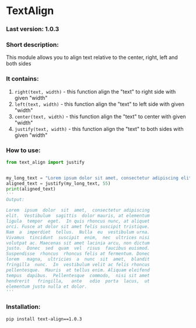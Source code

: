 # TextAlign

### Last version: 1.0.3

### Short description:

This module allows you to align text relative to the center, right, left and both sides

### It contains:

1. ```right(text, width)``` - this function align the "text" to right side with given "width"
2. ```left(text, width)``` - this function align the "text" to left side with given "width"
3. ```center(text, width)``` - this function align the "text" to center with given "width"
4. ```justify(text, width)``` - this function align the "text" to both sides with given "width"

### How to use:

```python
from text_align import justify


my_long_text = "Lorem ipsum dolor sit amet, consectetur adipiscing elit. Vestibulum sagittis dolor mauris, at elementum ligula tempor eget. In quis rhoncus nunc, at aliquet orci. Fusce at dolor sit amet felis suscipit tristique. Nam a imperdiet tellus. Nulla eu vestibulum urna. Vivamus tincidunt suscipit enim, nec ultrices nisi volutpat ac. Maecenas sit amet lacinia arcu, non dictum justo. Donec sed quam vel risus faucibus euismod. Suspendisse rhoncus rhoncus felis at fermentum. Donec lorem magna, ultricies a nunc sit amet, blandit fringilla nunc. In vestibulum velit ac felis rhoncus pellentesque. Mauris at tellus enim. Aliquam eleifend tempus dapibus. Pellentesque commodo, nisi sit amet hendrerit fringilla, ante odio porta lacus, ut elementum justo nulla et dolor."
aligned_text = justify(my_long_text, 55)
print(aligned_text)
'''
Output:

Lorem  ipsum  dolor  sit  amet,  consectetur adipiscing
elit.  Vestibulum  sagittis  dolor mauris, at elementum
ligula  tempor  eget.  In quis rhoncus nunc, at aliquet
orci. Fusce at dolor sit amet felis suscipit tristique.
Nam  a  imperdiet  tellus.  Nulla  eu  vestibulum urna.
Vivamus  tincidunt  suscipit  enim,  nec  ultrices nisi
volutpat ac. Maecenas sit amet lacinia arcu, non dictum
justo.  Donec  sed  quam  vel  risus  faucibus euismod.
Suspendisse  rhoncus  rhoncus felis at fermentum. Donec
lorem   magna,  ultricies  a  nunc  sit  amet,  blandit
fringilla  nunc.  In  vestibulum velit ac felis rhoncus
pellentesque.  Mauris  at tellus enim. Aliquam eleifend
tempus  dapibus.  Pellentesque  commodo,  nisi sit amet
hendrerit   fringilla,   ante   odio  porta  lacus,  ut
elementum justo nulla et dolor.
'''
```

### Installation:

```shell
pip install text-align==1.0.3
```
